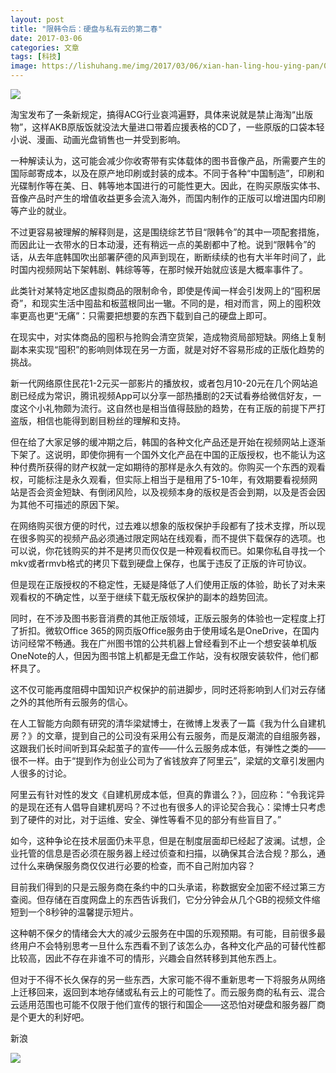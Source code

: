 ```yaml
---
layout: post
title: "限韩令后：硬盘与私有云的第二春"
date: 2017-03-06
categories: 文章
tags: [科技]
image: https://lishuhang.me/img/2017/03/06/xian-han-ling-hou-ying-pan/01.jpg
---
```


![](http://mmbiz.qpic.cn/mmbiz_jpg/AdRKyBVLoHKruJJR4p7UHHH5DpPaHGO0Cjibr1AzQSQ8wph0hzfAWsoVreGbAHBnVwd5IiaAibCcpJmod94HH59VA/0?wx_fmt=jpeg)

淘宝发布了一条新规定，搞得ACG行业哀鸿遍野，具体来说就是禁止海淘“出版物”，这样AKB原版饭就没法大量进口带着应援表格的CD了，一些原版的口袋本轻小说、漫画、动画光盘销售也一并受到影响。

一种解读认为，这可能会减少你收寄带有实体载体的图书音像产品，所需要产生的国际邮寄成本，以及在原产地印刷或封装的成本。不同于各种“中国制造”，印刷和光碟制作等在美、日、韩等地本国进行的可能性更大。因此，在购买原版实体书、音像产品时产生的增值收益更多会流入海外，而国内制作的正版可以增进国内印刷等产业的就业。

不过更容易被理解的解释则是，这是围绕综艺节目“限韩令”的其中一项配套措施，而因此让一衣带水的日本动漫，还有稍远一点的美剧都中了枪。说到“限韩令”的话，从去年底韩国吹出部署萨德的风声到现在，断断续续的也有大半年时间了，此时国内视频网站下架韩剧、韩综等等，在那时候开始就应该是大概率事件了。

此类针对某特定地区虚拟商品的限制命令，即使是传闻一样会引发网上的“囤积居奇”，和现实生活中囤盐和板蓝根同出一辙。不同的是，相对而言，网上的囤积效率更高也更“无痛”：只需要把想要的东西下载到自己的硬盘上即可。

在现实中，对实体商品的囤积与抢购会清空货架，造成物资局部短缺。网络上复制副本来实现“囤积”的影响则体现在另一方面，就是对好不容易形成的正版化趋势的挑战。

新一代网络原住民花1-2元买一部影片的播放权，或者包月10-20元在几个网站追剧已经成为常识，腾讯视频App可以分享一部热播剧的2天试看券给微信好友，一度这个小礼物颇为流行。这自然也是相当值得鼓励的趋势，在有正版的前提下严打盗版，相信也能得到剧目粉丝的理解和支持。

但在给了大家足够的缓冲期之后，韩国的各种文化产品还是开始在视频网站上逐渐下架了。这说明，即使你拥有一个国外文化产品在中国的正版授权，也不能认为这种付费所获得的财产权就一定如期待的那样是永久有效的。你购买一个东西的观看权，可能标注是永久观看，但实际上相当于是租用了5-10年，有效期要看视频网站是否会资金短缺、有倒闭风险，以及视频本身的版权是否会到期，以及是否会因为其他不可描述的原因下架。

在网络购买很方便的时代，过去难以想象的版权保护手段都有了技术支撑，所以现在很多购买的视频产品必须通过限定网站在线观看，而不提供下载保存的选项。也可以说，你花钱购买的并不是拷贝而仅仅是一种观看权而已。如果你私自寻找一个mkv或者rmvb格式的拷贝下载到硬盘上保存，也属于违反了正版的许可协议。

但是现在正版授权的不稳定性，无疑是降低了人们使用正版的体验，助长了对未来观看权的不确定性，以至于继续下载无版权保护的副本的趋势回流。

同时，在不涉及图书影音消费的其他正版领域，正版云服务的体验也一定程度上打了折扣。微软Office 365的网页版Office服务由于使用域名是OneDrive，在国内访问经常不畅通。我在广州图书馆的公共机器上曾经看到不止一个想安装单机版OneNote的人，但因为图书馆上机都是无盘工作站，没有权限安装软件，他们都杯具了。

这不仅可能再度阻碍中国知识产权保护的前进脚步，同时还将影响到人们对云存储之外的其他所有云服务的信心。

在人工智能方向颇有研究的清华梁斌博士，在微博上发表了一篇《我为什么自建机房？》的文章，提到自己的公司没有采用公有云服务，而是反潮流的自组服务器，这跟我们长时间听到耳朵起茧子的宣传——什么云服务成本低，有弹性之类的——很不一样。由于“提到作为创业公司为了省钱放弃了阿里云”，梁斌的文章引发圈内人很多的讨论。

阿里云有针对性的发文《自建机房成本低，但真的靠谱么？》，回应称：“令我诧异的是现在还有人倡导自建机房吗？不过也有很多人的评论契合我心：梁博士只考虑到了硬件的对比，对于运维、安全、弹性等看不见的部分有些盲目了。”

如今，这种争论在技术层面仍未平息，但是在制度层面却已经起了波澜。试想，企业托管的信息是否必须在服务器上经过侦查和扫描，以确保其合法合规？那么，通过什么来确保服务商仅仅进行必要的检查，而不自己附加内容？

目前我们得到的只是云服务商在条约中的口头承诺，称数据安全加密不经过第三方查阅。但存储在百度网盘上的东西告诉我们，它分分钟会从几个GB的视频文件缩短到一个8秒钟的温馨提示短片。

这种朝不保夕的情绪会大大的减少云服务在中国的乐观预期。有可能，目前很多最终用户不会特别思考一旦什么东西看不到了该怎么办，各种文化产品的可替代性都比较高，因此不存在非谁不可的情形，兴趣会自然转移到其他东西上。

但对于不得不长久保存的另一些东西，大家可能不得不重新思考一下将服务从网络上迁移回来，返回到本地存储或私有云上的可能性了。而云服务商的私有云、混合云适用范围也可能不仅限于他们宣传的银行和国企——这恐怕对硬盘和服务器厂商是个更大的利好吧。

新浪

![](https://lishuhang.me/img/2017/03/06/xian-han-ling-hou-ying-pan/01.jpg)